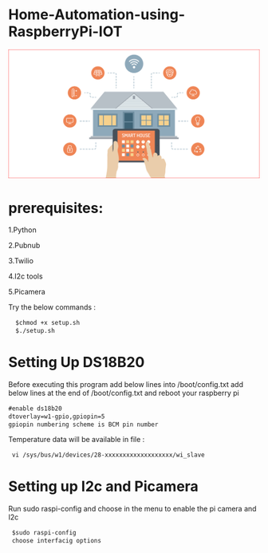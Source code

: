 # Home-Automation-using-RaspberryPi-IOT

![alt text](https://github.com/amalpoulose/Home-Automation-using-RaspberryPi-IOT/blob/master/smart-home.jpg)


# prerequisites:

 1.Python
 
 2.Pubnub
 
 3.Twilio
 
 4.I2c tools
 
 5.Picamera
 
 Try the below commands  :
 
      $chmod +x setup.sh
      $./setup.sh

# Setting Up DS18B20

Before executing this program add below lines into /boot/config.txt
add below lines at the end of /boot/config.txt
and reboot your raspberry pi

    #enable ds18b20	
    dtoverlay=w1-gpio,gpiopin=5
    gpiopin numbering scheme is BCM pin number
 
 Temperature data will be available in file :
 
     vi /sys/bus/w1/devices/28-xxxxxxxxxxxxxxxxxxx/wi_slave

# Setting up I2c and Picamera

Run sudo raspi-config and choose in the menu to enable the pi camera and I2c

     $sudo raspi-config
     choose interfacig options
